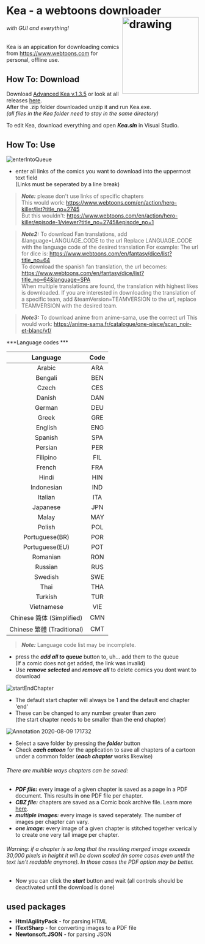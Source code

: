 # Kea - a webtoons downloader<img align="right" src="https://user-images.githubusercontent.com/50629201/89736764-12812c80-da6c-11ea-881f-4027922270e6.png" alt="drawing" width="200"/>  
###### *with GUI and everything!*  
Kea is an appication for downloading comics from https://www.webtoons.com for personal, offline use.
## How To: Download
Download [Advanced Kea v.1.3.5](https://github.com/Anything144/Advanced-Kea/releases/download/v1.3.5/AdvancedKea.v1.3.5.zip)
or look at all releases [here](https://github.com/Anything144/Advanced-Kea/releases).  
After the .zip folder downloaded unzip it and run Kea.exe.  
*(all files in the Kea folder need to stay in the same directory)*

To edit Kea, download everything and open ***Kea.sln*** in Visual Studio.
## How To: Use
![enterIntoQueue](https://user-images.githubusercontent.com/50629201/89735665-87506880-da64-11ea-8b7d-213c9d179870.gif)
* enter all links of the comics you want to download into the uppermost text field  
	(Links must be seperated by a line break)
>***Note:*** please don't use links of specific chapters  
>This would work: https://www.webtoons.com/en/action/hero-killer/list?title_no=2745  
>But this wouldn't: https://www.webtoons.com/en/action/hero-killer/episode-1/viewer?title_no=2745&episode_no=1  

>***Note2:*** To download Fan translations, add &language=LANGUAGE_CODE to the url
>Replace LANGUAGE_CODE with the language code of the desired translation
>For example:
>The url for dice is: https://www.webtoons.com/en/fantasy/dice/list?title_no=64  
>To download the spanish fan translation, the url becomes: https://www.webtoons.com/en/fantasy/dice/list?title_no=64&language=SPA  
>When multiple translations are found, the translation with highest likes is downloaded.
>If you are interested in downloading the translation of a specific team, add &teamVersion=TEAMVERSION to the url, replace TEAMVERSION with the desired team.

>***Note3:*** To download anime from anime-sama, use the correct url
>This would work: https://anime-sama.fr/catalogue/one-piece/scan_noir-et-blanc/vf/

***Language codes ***

| Language | Code |
| :---: | :---: |
| Arabic | ARA |
| Bengali | BEN |
| Czech | CES |
| Danish | DAN |
| German | DEU |
| Greek | GRE |
| English | ENG |
| Spanish | SPA |
| Persian | PER |
| Filipino | FIL |
| French | FRA |
| Hindi | HIN |
| Indonesian | IND |
| Italian | ITA |
| Japanese | JPN |
| Malay | MAY |
| Polish | POL |
| Portuguese(BR) | POR |
| Portuguese(EU) | POT |
| Romanian | RON |
| Russian | RUS |
| Swedish | SWE |
| Thai | THA |
| Turkish | TUR |
| Vietnamese | VIE |
| Chinese 简体 (Simplified) | CMN |
| Chinese 繁體 (Traditional)  | CMT |

>***Note:*** Language code list may be incomplete.

* press the ***add all to queue*** button to, uh... add them to the queue  
	(If a comic does not get added, the link was invalid)
* Use ***remove selected*** and ***remove all*** to delete comics you dont want to download
<!-- end of the list -->
![startEndChapter](https://user-images.githubusercontent.com/50629201/106370729-322f4880-635d-11eb-8dc9-d3e4b274e083.gif)
* The default start chapter will always be 1 and the default end chapter 'end'
* These can be changed to any number greater than zero  
	(the start chapter needs to be smaller than the end chapter)
<!-- end of the list -->
![Annotation 2020-08-09 171732](https://user-images.githubusercontent.com/50629201/122651413-f1cc3d80-d138-11eb-8ba6-5a254ee9b364.png)  
* Select a save folder by pressing the ***folder*** button  
* Check ***each catoon*** for the application to save all chapters of a cartoon under a common folder (***each chapter*** works likewise)  
###### There are multible ways chapters can be saved:  
* ***PDF file:***  every image of a given chapter is saved as a page in a PDF document. This results in one PDF file per chapter.
* ***CBZ file:***  chapters are saved as a Comic book archive file. Learn more [here](https://en.wikipedia.org/wiki/Comic_book_archive).
* ***multiple images:***  every image is saved seperately. The number of images per chapter can vary.
* ***one image:***  every image of a given chapter is stitched together verically to create one very tall image per chapter.
###### Warning: if a chapter is so long that the resulting merged image exceeds 30,000 pixels in height it will be down scaled (in some cases even until the text isn't readable anymore). In those cases the PDF option may be better.   
* Now you can click the ***start*** button and wait (all controls should be deactivated until the download is done)  

## used packages
- **HtmlAgilityPack** - for parsing HTML
- **ITextSharp** - for converting images to a PDF file
- **Newtonsoft.JSON** - for parsing JSON
